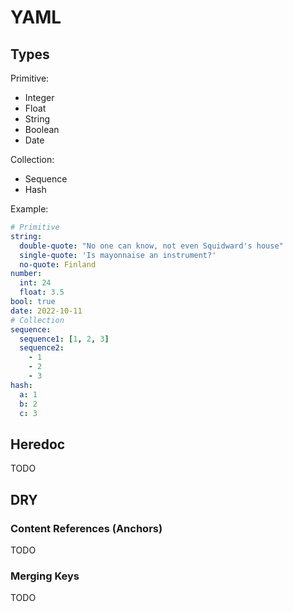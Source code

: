 # YAML

## Types

Primitive:

- Integer
- Float
- String
- Boolean
- Date

Collection:

- Sequence
- Hash

Example:

```yaml
# Primitive
string:
  double-quote: "No one can know, not even Squidward's house"
  single-quote: 'Is mayonnaise an instrument?'
  no-quote: Finland
number:
  int: 24
  float: 3.5
bool: true
date: 2022-10-11
# Collection
sequence:
  sequence1: [1, 2, 3]
  sequence2:
    - 1
    - 2
    - 3
hash:
  a: 1
  b: 2
  c: 3
```

## Heredoc

TODO

## DRY

### Content References (Anchors)

TODO

### Merging Keys

TODO
